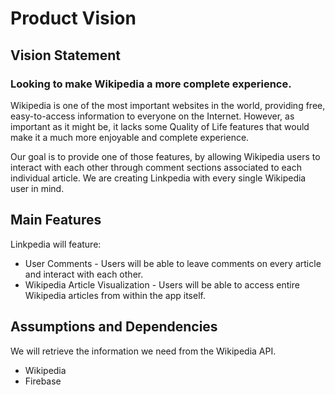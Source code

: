 # Product Vision

## Vision Statement

### Looking to make Wikipedia a more complete experience.
Wikipedia is one of the most important websites in the world, providing free, easy-to-access information to everyone on the Internet. However, as important as it might be, it lacks some Quality of Life features that would make it a much more enjoyable and complete experience. 

Our goal is to provide one of those features, by allowing Wikipedia users to interact with each other through comment sections associated to each individual article. We are creating Linkpedia with every single Wikipedia user in mind.

## Main Features
Linkpedia will feature:
 - User Comments - Users will be able to leave comments on every article and interact with each other.
 - Wikipedia Article Visualization - Users will be able to access entire Wikipedia articles from within the app itself.

## Assumptions and Dependencies
We will retrieve the information we need from the Wikipedia API.

- Wikipedia
- Firebase
